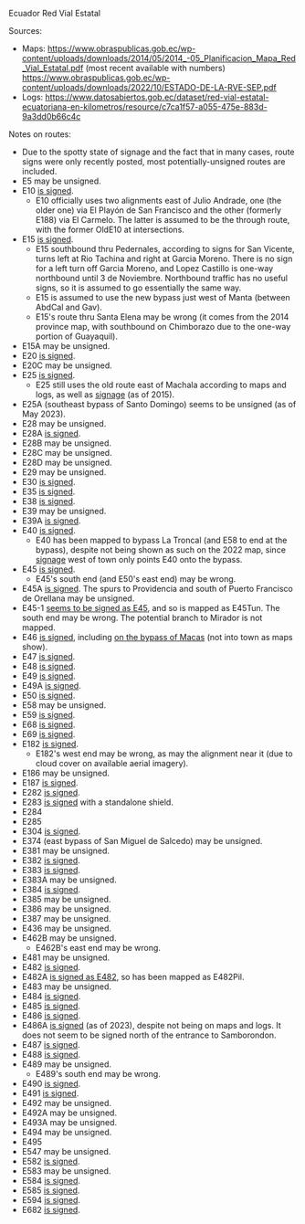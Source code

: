 Ecuador Red Vial Estatal

Sources:
* Maps: https://www.obraspublicas.gob.ec/wp-content/uploads/downloads/2014/05/2014_-05_Planificacion_Mapa_Red_Vial_Estatal.pdf (most recent available with numbers) https://www.obraspublicas.gob.ec/wp-content/uploads/downloads/2022/10/ESTADO-DE-LA-RVE-SEP.pdf
* Logs: https://www.datosabiertos.gob.ec/dataset/red-vial-estatal-ecuatoriana-en-kilometros/resource/c7ca1f57-a055-475e-883d-9a3dd0b66c4c

Notes on routes:
* Due to the spotty state of signage and the fact that in many cases, route signs were only recently posted, most potentially-unsigned routes are included.
* E5 may be unsigned.
* E10 [is signed](https://www.google.com/maps/@0.4827962,-78.1179714,3a,39.5y,76.74h,86.75t/data=!3m6!1e1!3m4!1sa7juGBZtb1OUJdlfMSaJFw!2e0!7i13312!8i6656?entry=ttu).
  * E10 officially uses two alignments east of Julio Andrade, one (the older one) via El Playón de San Francisco and the other (formerly E188) via El Carmelo. The latter is assumed to be the through route, with the former OldE10 at intersections.
* E15 [is signed](https://www.google.com/maps/@-1.3474053,-80.7297364,3a,15.1y,9.53h,87.95t/data=!3m6!1e1!3m4!1sqQ7HajuqI2N9O4Ie12Tf-w!2e0!7i13312!8i6656?entry=ttu).
  * E15 southbound thru Pedernales, according to signs for San Vicente, turns left at Rio Tachina and right at Garcia Moreno. There is no sign for a left turn off Garcia Moreno, and Lopez Castillo is one-way northbound until 3 de Noviembre. Northbound traffic has no useful signs, so it is assumed to go essentially the same way.
  * E15 is assumed to use the new bypass just west of Manta (between AbdCal and Gav).
  * E15's route thru Santa Elena may be wrong (it comes from the 2014 province map, with southbound on Chimborazo due to the one-way portion of Guayaquil).
* E15A may be unsigned.
* E20 [is signed](https://www.google.com/maps/@-0.4585904,-78.5645854,3a,39.2y,250.7h,112.34t/data=!3m6!1e1!3m4!1slpfcy4Rjncv8JjF1HaPA_Q!2e0!7i13312!8i6656?entry=ttu).
* E20C may be unsigned.
* E25 [is signed](https://www.google.com/maps/@-2.2545878,-79.6359672,3a,36.5y,11.13h,117.22t/data=!3m6!1e1!3m4!1spI2sox89DZVSqg8acWBqMw!2e0!7i13312!8i6656?entry=ttu).
  * E25 still uses the old route east of Machala according to maps and logs, as well as [signage](https://www.google.com/maps/@-3.2920638,-79.9025091,3a,18.5y,49.86h,86.44t/data=!3m6!1e1!3m4!1sUS6cCrb5f5VUIksXpaUO8w!2e0!7i13312!8i6656?entry=ttu) (as of 2015).
* E25A (southeast bypass of Santo Domingo) seems to be unsigned (as of May 2023).
* E28 may be unsigned.
* E28A [is signed](https://www.google.com/maps/@-0.4114961,-78.5458603,3a,42.1y,250.56h,114.24t/data=!3m6!1e1!3m4!1s-6uBZfziw_giycCc_iU0_g!2e0!7i13312!8i6656?entry=ttu).
* E28B may be unsigned.
* E28C may be unsigned.
* E28D may be unsigned.
* E29 may be unsigned.
* E30 [is signed](https://www.google.com/maps/@-1.0087232,-80.6860841,3a,16.8y,165.37h,88.88t/data=!3m6!1e1!3m4!1sp9OPLSfk3bRz91AT9cv5aQ!2e0!7i13312!8i6656?entry=ttu).
* E35 [is signed](https://www.google.com/maps/@-0.4585904,-78.5645854,3a,39.2y,250.7h,112.34t/data=!3m6!1e1!3m4!1slpfcy4Rjncv8JjF1HaPA_Q!2e0!7i13312!8i6656?entry=ttu).
* E38 [is signed](https://www.google.com/maps/@-0.9142071,-80.4320723,3a,15.4y,159.84h,95.78t/data=!3m6!1e1!3m4!1skX-vHUi8qlotQbif6c5SCA!2e0!7i13312!8i6656?entry=ttu).
* E39 may be unsigned.
* E39A [is signed](https://www.google.com/maps/@-1.0725237,-80.4927184,3a,30.1y,115.92h,92.43t/data=!3m6!1e1!3m4!1s3AMtX-JHwpFREmCwIb-xXg!2e0!7i13312!8i6656?entry=ttu).
* E40 [is signed](https://www.google.com/maps/@-2.2545878,-79.6359672,3a,36.5y,11.13h,117.22t/data=!3m6!1e1!3m4!1spI2sox89DZVSqg8acWBqMw!2e0!7i13312!8i6656?entry=ttu).
  * E40 has been mapped to bypass La Troncal (and E58 to end at the bypass), despite not being shown as such on the 2022 map, since [signage](https://www.mapillary.com/app/?lat=-2.4057600608098&lng=-79.359306755541&z=17&pKey=249384066981375&focus=photo) west of town only points E40 onto the bypass.
* E45 [is signed](https://www.google.com/maps/@-0.4617976,-77.903709,3a,15.5y,320.27h,99.66t/data=!3m6!1e1!3m4!1shLDbITt-DZucFofbuJajbg!2e0!7i13312!8i6656?entry=ttu).
  * E45's south end (and E50's east end) may be wrong.
* E45A [is signed](https://www.google.com/maps/@-0.7543558,-77.4717989,3a,15.2y,28.51h,94.78t/data=!3m6!1e1!3m4!1sIESto0DA_tGL2lhhOFQ7ng!2e0!7i13312!8i6656?entry=ttu). The spurs to Providencia and south of Puerto Francisco de Orellana may be unsigned.
* E45-1 [seems to be signed as E45](https://www.google.com/maps/@-3.5362807,-78.5330206,3a,15y,45.32h,89.09t/data=!3m6!1e1!3m4!1sZvLkjR_205gSP__gp2NtJg!2e0!7i13312!8i6656?entry=ttu), and so is mapped as E45Tun. The south end may be wrong. The potential branch to Mirador is not mapped.
* E46 [is signed](https://www.google.com/maps/@-2.3412989,-79.3550495,3a,32.7y,76.59h,91.15t/data=!3m6!1e1!3m4!1s61L3PKF-V2J_X-kYgEXQHg!2e0!7i13312!8i6656?entry=ttu), including [on the bypass of Macas](https://www.google.com/maps/@-2.3275668,-78.1408097,3a,75y,350.01h,107.77t/data=!3m6!1e1!3m4!1se7ub8WFZUbSH54f906SBfg!2e0!7i13312!8i6656?entry=ttu) (not into town as maps show).
* E47 [is signed](https://www.google.com/maps/@-2.3456099,-79.3613664,3a,17.2y,251.67h,109.2t/data=!3m6!1e1!3m4!1s2clcW4deuipl5yYkEPmrrA!2e0!7i13312!8i6656?entry=ttu).
* E48 [is signed](https://www.google.com/maps/@-2.0893681,-79.947683,3a,42.2y,11.75h,127.51t/data=!3m6!1e1!3m4!1s_iTHWBCBjcTqdbIyi-vJ6Q!2e0!7i13312!8i6656?entry=ttu).
* E49 [is signed](https://www.google.com/maps/@-2.0721224,-79.6494837,3a,75y,221.26h,100.53t/data=!3m6!1e1!3m4!1seTX7K5iL_sj5mvdF1APXZg!2e0!7i13312!8i6656?entry=ttu).
* E49A [is signed](https://www.google.com/maps/@-2.1734963,-79.8331872,3a,15y,156.73h,93.06t/data=!3m6!1e1!3m4!1s86zwTHxWt3tXyI_DhuofGQ!2e0!7i13312!8i6656?entry=ttu).
* E50 [is signed](https://www.google.com/maps/@-3.9767168,-79.5748476,3a,44.1y,295.94h,95.51t/data=!3m6!1e1!3m4!1slfOt4e8wN5v08Qu2qJtvdg!2e0!7i13312!8i6656?entry=ttu).
* E58 may be unsigned.
* E59 [is signed](https://www.google.com/maps/@-3.3282013,-79.3775183,3a,34.8y,12.21h,87.78t/data=!3m6!1e1!3m4!1sulxssTzkHH9rBZzMXnvuOg!2e0!7i13312!8i6656?entry=ttu).
* E68 [is signed](https://www.google.com/maps/@-4.0983488,-79.9595554,3a,37y,144.59h,84.41t/data=!3m6!1e1!3m4!1sPma2cQ5QnqoPmTsB7Xhccw!2e0!7i13312!8i6656?entry=ttu).
* E69 [is signed](https://www.google.com/maps/@-4.3613643,-79.7090496,3a,39.4y,321.41h,91.27t/data=!3m6!1e1!3m4!1sZMcttiXvKa4IjPUFerw1Tw!2e0!7i13312!8i6656?entry=ttu).
* E182 [is signed](https://www.google.com/maps/@0.8201755,-77.7195959,3a,29.4y,250.32h,97.82t/data=!3m6!1e1!3m4!1sm82qIKQ5wxa3RkPItvBFgQ!2e0!7i13312!8i6656?entry=ttu).
  * E182's west end may be wrong, as may the alignment near it (due to cloud cover on available aerial imagery).
* E186 may be unsigned.
* E187 [is signed](https://www.google.com/maps/@0.5080464,-77.9042679,3a,75y,19.2h,126.8t/data=!3m6!1e1!3m4!1sd4fer6Y3l5OCrFCGRsYYxQ!2e0!7i13312!8i6656?entry=ttu).
* E282 [is signed](https://www.google.com/maps/@0.0459851,-78.2026825,3a,43.5y,89.76h,116.09t/data=!3m6!1e1!3m4!1sTmaS543wAmaodq1cxrxZMA!2e0!7i13312!8i6656?entry=ttu).
* E283 [is signed](https://www.google.com/maps/@-0.0438507,-78.2859797,3a,33.3y,331.81h,85.24t/data=!3m6!1e1!3m4!1sbVktGYOzKaz5L-voKK2SSw!2e0!7i13312!8i6656?entry=ttu) with a standalone shield.
* E284 
* E285 
* E304 [is signed](https://www.google.com/maps/@-1.3640058,-78.5115959,3a,75y,153.64h,101.9t/data=!3m6!1e1!3m4!1s3j_cso3HxH7qq2zmCd208w!2e0!7i13312!8i6656?entry=ttu).
* E374 (east bypass of San Miguel de Salcedo) may be unsigned.
* E381 may be unsigned.
* E382 [is signed](https://www.google.com/maps/@-0.1154024,-79.6059443,3a,34.7y,153.86h,101.39t/data=!3m6!1e1!3m4!1sUUWa2h8-M6tnhikrOj-ePg!2e0!7i13312!8i6656?entry=ttu).
* E383 [is signed](https://www.google.com/maps/@-0.6563328,-80.403872,3a,33.1y,128.78h,95.02t/data=!3m6!1e1!3m4!1sUSEAEcTeOBA3AWu4HMncQw!2e0!7i13312!8i6656?entry=ttu).
* E383A may be unsigned.
* E384 [is signed](https://www.google.com/maps/@-1.0122254,-80.3667647,3a,34.2y,118.67h,92.02t/data=!3m6!1e1!3m4!1shqhI3DxIFhrq5iUJxMsUCg!2e0!7i13312!8i6656?entry=ttu).
* E385 may be unsigned.
* E386 may be unsigned.
* E387 may be unsigned.
* E436 may be unsigned.
* E462B may be unsigned.
  * E462B's east end may be wrong.
* E481 may be unsigned.
* E482 [is signed](https://www.google.com/maps/@-1.0482268,-80.6553162,3a,19.3y,191.12h,92.47t/data=!3m6!1e1!3m4!1s5lfJDau4l48fd9sgzBBnlw!2e0!7i13312!8i6656?entry=ttu).
* E482A [is signed as E482](https://www.google.com/maps/@-1.0884009,-80.5785868,3a,41.3y,274.85h,84.34t/data=!3m6!1e1!3m4!1sKgpsGMjaqw_3k1cTJEcyMg!2e0!7i13312!8i6656?entry=ttu), so has been mapped as E482Pil.
* E483 may be unsigned.
* E484 [is signed](https://www.google.com/maps/@-1.6228327,-79.9678583,3a,34.7y,205.02h,95.42t/data=!3m6!1e1!3m4!1sXWHoR_AaQTf4npsJjut4Fg!2e0!7i13312!8i6656?entry=ttu).
* E485 [is signed](https://www.google.com/maps/@-1.8697554,-79.9719981,3a,39.4y,185.4h,94.75t/data=!3m6!1e1!3m4!1sn-2GTAgw2xxdJEC4LQcqGg!2e0!7i13312!8i6656?entry=ttu).
* E486 [is signed](https://www.google.com/maps/@-2.4122972,-80.374073,3a,15.9y,44.02h,107.7t/data=!3m6!1e1!3m4!1sVqQ2WA-OYD6vvmWKKI7czg!2e0!7i13312!8i6656?entry=ttu).
* E486A [is signed](https://www.mapillary.com/app/?lat=-2.037206&lng=-79.833356&z=17&pKey=821330489388674&focus=photo&x=0.7369863564487465&y=0.6489866699357069&zoom=3) (as of 2023), despite not being on maps and logs. It does not seem to be signed north of the entrance to Samborondon.
* E487 [is signed](https://www.google.com/maps/@-2.3412989,-79.3550495,3a,32.7y,76.59h,91.15t/data=!3m6!1e1!3m4!1s61L3PKF-V2J_X-kYgEXQHg!2e0!7i13312!8i6656?entry=ttu).
* E488 [is signed](https://www.mapillary.com/app/?lat=-2.139925&lng=-79.583542&z=17&pKey=148835651305662&focus=photo).
* E489 may be unsigned.
  * E489's south end may be wrong.
* E490 [is signed](https://www.mapillary.com/app/?lat=-1.5061220489282&lng=-78.519686416869&z=17&focus=photo&pKey=798922574391725).
* E491 [is signed](https://www.google.com/maps/@-1.8124904,-79.5066226,3a,15.1y,47.34h,88.38t/data=!3m6!1e1!3m4!1sYlI_-XkYAEJugW-fMwCU4g!2e0!7i13312!8i6656?entry=ttu).
* E492 may be unsigned.
* E492A may be unsigned.
* E493A may be unsigned.
* E494 may be unsigned.
* E495 
* E547 may be unsigned.
* E582 [is signed](https://www.google.com/maps/@-2.5553116,-79.5524563,3a,15y,264.03h,106.04t/data=!3m6!1e1!3m4!1s8h7cRaPwgYdGGoQIALgpLg!2e0!7i13312!8i6656?entry=ttu).
* E583 may be unsigned.
* E584 [is signed](https://www.google.com/maps/@-3.3418038,-79.8145849,3a,15.7y,202.74h,88.45t/data=!3m6!1e1!3m4!1srCpZzfFz8s6aj5uTrRBgJw!2e0!7i13312!8i6656?entry=ttu).
* E585 [is signed](https://www.google.com/maps/@-3.3682321,-79.8517379,3a,49y,120.01h,105.55t/data=!3m6!1e1!3m4!1sPz6mHj7-VqIXk1sX3bD4aA!2e0!7i13312!8i6656?entry=ttu).
* E594 [is signed](https://www.google.com/maps/@-2.8576678,-78.8138678,3a,15y,57.43h,88.88t/data=!3m6!1e1!3m4!1srnMa0ON2LbWRY0SOl-7zKg!2e0!7i13312!8i6656?entry=ttu).
* E682 [is signed](https://www.google.com/maps/@-4.0589209,-79.1964015,3a,37.6y,49.06h,85.3t/data=!3m6!1e1!3m4!1s4aG6cjeLLDqzEvkl0jZRCg!2e0!7i13312!8i6656?entry=ttu).
